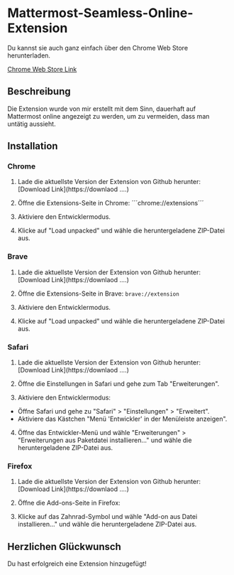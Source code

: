 # Mattermost-Seamless-Online-Extension

Du kannst sie auch ganz einfach über den Chrome Web Store herunterladen.

[Chrome Web Store Link](https://blabliblub)

## Beschreibung
Die Extension wurde von mir erstellt mit dem Sinn, dauerhaft auf Mattermost online angezeigt zu werden,
um zu vermeiden, dass man untätig aussieht.

## Installation

### Chrome
1. Lade die aktuellste Version der Extension von Github herunter:
   [Download Link](https://downlaod ....)

2. Öffne die Extensions-Seite in Chrome:
    ´´´chrome://extensions´´´

3. Aktiviere den Entwicklermodus.

4. Klicke auf "Load unpacked" und wähle die heruntergeladene ZIP-Datei aus.

### Brave
1. Lade die aktuellste Version der Extension von Github herunter:
[Download Link](https://downlaod ....)

2. Öffne die Extensions-Seite in Brave:
```brave://extension``` 

3. Aktiviere den Entwicklermodus.

4. Klicke auf "Load unpacked" und wähle die heruntergeladene ZIP-Datei aus.

### Safari
1. Lade die aktuellste Version der Extension von Github herunter:
[Download Link](https://downlaod ....)

2. Öffne die Einstellungen in Safari und gehe zum Tab "Erweiterungen".

3. Aktiviere den Entwicklermodus:
- Öffne Safari und gehe zu "Safari" > "Einstellungen" > "Erweitert".
- Aktiviere das Kästchen "Menü 'Entwickler' in der Menüleiste anzeigen".

4. Öffne das Entwickler-Menü und wähle "Erweiterungen" > "Erweiterungen aus Paketdatei installieren..." und wähle die heruntergeladene ZIP-Datei aus.

### Firefox
1. Lade die aktuellste Version der Extension von Github herunter:
[Download Link](https://downlaod ....)

2. Öffne die Add-ons-Seite in Firefox:

3. Klicke auf das Zahnrad-Symbol und wähle "Add-on aus Datei installieren..." und wähle die heruntergeladene ZIP-Datei aus.

## Herzlichen Glückwunsch

Du hast erfolgreich eine Extension hinzugefügt!
